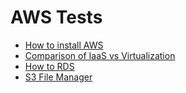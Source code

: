 <!--Im cooked-->

# AWS Tests

- [How to install AWS](./zperk.t0/readme.md)
- [Comparison of IaaS vs Virtualization](./zperk.t1/readme.md)
- [How to RDS](./zperk.t2/readme.md)
- [S3 File Manager](./zperk.t3/readme.md)
